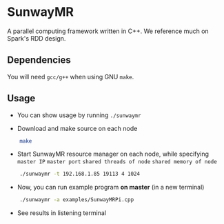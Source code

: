 # SunwayMR

A parallel computing framework written in C++. We reference much on Spark's RDD design.

## Dependencies

You will need `gcc/g++` when using GNU `make`.

## Usage

* You can show usage by running `./sunwaymr`


* Download and make source on each node

```bash
    make
```

* Start SunwayMR resource manager on each node, while specifying `master IP` `master port` `shared threads of node` `shared memory of node`

```bash
    ./sunwaymr -t 192.168.1.85 19113 4 1024
```

* Now, you can run example program **on master** (in a new terminal)

```bash
    ./sunwaymr -a examples/SunwayMRPi.cpp
```

* See results in listening terminal

